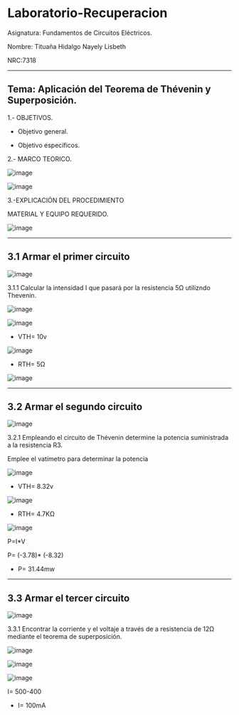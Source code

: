 # Laboratorio-Recuperacion

Asignatura: Fundamentos de Circuitos Eléctricos.

Nombre: Tituaña Hidalgo Nayely Lisbeth

NRC:7318

-----------------------------------------------------------------------------------------------
Tema: Aplicación del Teorema de Thévenin y Superposición.
-----------------------------------------------------------------------------------------------

1.- OBJETIVOS.

+ Objetivo general.


+ Objetivo específicos.

2.- MARCO TEORICO.

![image](https://user-images.githubusercontent.com/105722861/183536616-4737ebfc-11b9-4c92-af02-48116ef0e886.png)

![image](https://user-images.githubusercontent.com/105722861/183550690-e549f3e9-8487-4561-99b0-03179b18bc67.png)

3.-EXPLICACIÓN DEL PROCEDIMIENTO

MATERIAL Y EQUIPO REQUERIDO.

![image](https://user-images.githubusercontent.com/105722861/184028298-3755cf3c-2682-4993-916d-ea50053529a9.png)

-----------------------------------------------------------------------------------------------
3.1 Armar el primer circuito 
-----------------------------------------------------------------------------------------------

![image](https://user-images.githubusercontent.com/105722861/184029952-88c65a0d-ecff-4abe-8428-b00ec938a60f.png)

3.1.1 Calcular la intensidad I que pasará por la resistencia 5Ω utilizndo Thevenin.

![image](https://user-images.githubusercontent.com/105722861/184040855-f5a53757-0c9c-4c49-867c-0b36a4097a56.png)

![image](https://user-images.githubusercontent.com/105722861/184040697-9ec0631d-332e-4b70-a98b-56e30e620b77.png)

* VTH= 10v

![image](https://user-images.githubusercontent.com/105722861/184040370-9d1ddef7-790f-4c2e-bf4f-751ff277a34b.png)

* RTH= 5Ω

![image](https://user-images.githubusercontent.com/105722861/184043265-db3b6981-cbb9-43bc-b79a-bf2f14786aed.png)

-----------------------------------------------------------------------------------------------
3.2 Armar el segundo circuito 
-----------------------------------------------------------------------------------------------

![image](https://user-images.githubusercontent.com/105722861/184032860-4d29f922-1220-42da-a424-2c3cb839d712.png)

3.2.1 Empleando el circuito de Thévenin determine la potencia suministrada a la resistencia R3.

Emplee el vatímetro para determinar la potencia 

![image](https://user-images.githubusercontent.com/105722861/184048594-e007d90c-66a3-4853-848c-c53f2a2b0609.png)

* VTH= 8.32v

![image](https://user-images.githubusercontent.com/105722861/184048514-d7e5f323-79fb-4741-949b-9ded5bf27bd8.png)

* RTH= 4.7KΩ

![image](https://user-images.githubusercontent.com/105722861/184048319-db166e42-60b2-4cb9-9e8d-6aa81597677c.png)

P=I*V

P= (-3.78)* (-8.32)

* P= 31.44mw

-----------------------------------------------------------------------------------------------
3.3 Armar el tercer circuito 
-----------------------------------------------------------------------------------------------

![image](https://user-images.githubusercontent.com/105722861/184035409-4f89df5c-a308-488d-9a6e-4017897c6664.png)

3.3.1 Encontrar la corriente y el voltaje a través de a resistencia de 12Ω mediante el teorema de superposición.

![image](https://user-images.githubusercontent.com/105722861/184051749-968a96bc-499a-4514-a4d0-830ed6d846e3.png)

![image](https://user-images.githubusercontent.com/105722861/184051896-bb4e9f99-e989-4b54-bc08-4b3ce8672158.png)

![image](https://user-images.githubusercontent.com/105722861/184051976-3b085e6e-d390-47ba-ba2c-92fa88bc7003.png)

I= 500-400

* I= 100mA


